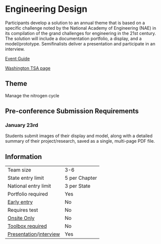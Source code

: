 # Engineering Design

Participants develop a solution to an annual theme that is based on a specific challenge noted by the National Academy of Engineering (NAE) in its compilation of the grand challenges for engineering in the 21st century. The solution will include a documentation portfolio, a display, and a model/prototype. Semifinalists deliver a presentation and participate in an interview.

[Event Guide](https://lwsd.sharepoint.com/:b:/r/sites/GR-JHS-TechnologyStudentAssociation-SCA/Shared%20Documents/23-24/Competition/Event%20Guides/HS%20-%20Engineering%20Design.pdf)

[Washington TSA page](https://www.washingtontsa.org/high-school-events/engineering-design)

## Theme

Manage the nitrogen cycle

## Pre-conference Submission Requirements

### January 23rd

Students submit images of their display and model, along with a detailed summary of their project/research, saved as a single, multi-page PDF file.

## Information

|                                              |               |
| -------------------------------------------- | ------------- |
| Team size                                    | 3-6           |
| State entry limit                            | 5 per Chapter |
| National entry limit                         | 3 per State   |
| Portfolio required                           | Yes           |
| [Early entry](/#terms)                       | No            |
| Requires test                                | No            |
| [Onsite Only](/#terms)                       | No            |
| [Toolbox required](/#terms)                  | No            |
| [Presentation](/#terms)/[interview](/#terms) | Yes           |

